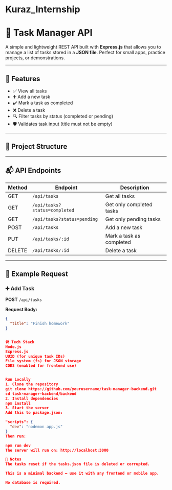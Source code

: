 # Kuraz_Internship

# 🧠 Task Manager API

A simple and lightweight REST API built with **Express.js** that allows you to manage a list of tasks stored in a **JSON file**. Perfect for small apps, practice projects, or demonstrations.

---

## 🚀 Features

- ✅ View all tasks
- ➕ Add a new task
- ✔️ Mark a task as completed
- ❌ Delete a task
- 🔍 Filter tasks by status (completed or pending)
- 🛡 Validates task input (title must not be empty)

---

## 📂 Project Structure




---

## 📬 API Endpoints

| Method | Endpoint                   | Description                      |
|--------|----------------------------|----------------------------------|
| GET    | `/api/tasks`               | Get all tasks                    |
| GET    | `/api/tasks?status=completed` | Get only completed tasks         |
| GET    | `/api/tasks?status=pending`   | Get only pending tasks           |
| POST   | `/api/tasks`               | Add a new task                   |
| PUT    | `/api/tasks/:id`           | Mark a task as completed         |
| DELETE | `/api/tasks/:id`           | Delete a task                    |

---

## 🧪 Example Request

### ➕ Add Task

**POST** `/api/tasks`

**Request Body:**
```json
{
  "title": "Finish homework"
}


🛠 Tech Stack
Node.js
Express.js
UUID (for unique task IDs)
File system (fs) for JSON storage
CORS (enabled for frontend use)


Run Locally
1. Clone the repository
git clone https://github.com/yourusername/task-manager-backend.git
cd task-manager-backend/backend
2. Install dependencies
npm install
3. Start the server
Add this to package.json:

"scripts": {
  "dev": "nodemon app.js"
}
Then run:

npm run dev
The server will run on: http://localhost:3000

📌 Notes
The tasks reset if the tasks.json file is deleted or corrupted.

This is a minimal backend — use it with any frontend or mobile app.

No database is required.
